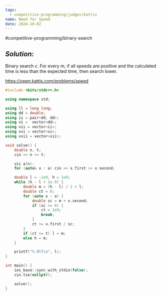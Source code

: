 ```yaml
---
tags:
  - competitive-programming/judges/kattis
name: Need for Speed
date: 2024-10-02
---
```

#competitive-programming/binary-search 
## _Solution:_
Binary search $c$. For every $m$, if all speeds are positive and the calculated time is less than the expected time, then search lower.

https://open.kattis.com/problems/speed
```cpp
#include <bits/stdc++.h>

using namespace std;

using ll = long long;
using dd = double;
using ii = pair<dd, dd>;
using vi =  vector<dd>;
using vii = vector<ii>;
using vvi = vector<vi>;
using vvii = vector<vii>;

void solve() {
    double n, t;
    cin >> n >> t;

    vii a(n);
    for (auto& x : a) cin >> x.first >> x.second;

    double l = -1e9, h = 1e9;
    while (h - l > 1e-9) {
        double m = (h - l) / 2 + l;
        double ct = 0;
        for (auto x : a) {
            double sc = m + x.second;
            if (sc <= 0) {
                ct = 1e9;
                break;
            }
            ct += x.first / sc;
        }
        if (ct >= t) l = m;
        else h = m;
    }

    printf("%.9lf\n", l);
}

int main() {
    ios_base::sync_with_stdio(false);
    cin.tie(nullptr);

    solve();
}

```